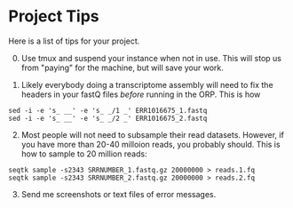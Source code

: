 Project Tips
==

Here is a list of tips for your project.

0. Use tmux and suspend your instance when not in use. This will stop us from "paying" for the machine, but will save your work.

1. Likely everybody doing a transcriptome assembly will need to fix the headers in your fastQ files _before_ running in the ORP. This is how

```
sed -i -e 's_ __' -e 's_ _/1 _' ERR1016675_1.fastq
sed -i -e 's_ __' -e 's_ _/2 _' ERR1016675_2.fastq
```

2. Most people will not need to subsample their read datasets. However, if you have more than
20-40 milloion reads, you probably should. This is how to sample to 20 million reads:

```
seqtk sample -s2343 SRRNUMBER_1.fastq.gz 20000000 > reads.1.fq
seqtk sample -s2343 SRRNUMBER_2.fastq.gz 20000000 > reads.2.fq
```

3. Send me screenshots or text files of error messages. 
